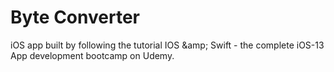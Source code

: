 # Byte Converter
iOS app built by following the tutorial IOS &amp;amp; Swift - the complete iOS-13 App development bootcamp on Udemy.
